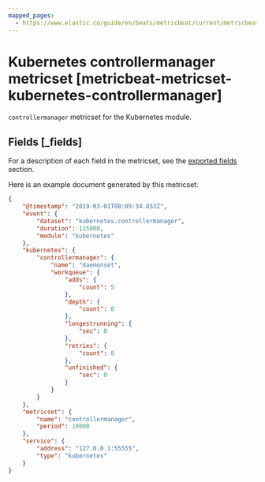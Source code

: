 ```yaml
---
mapped_pages:
  - https://www.elastic.co/guide/en/beats/metricbeat/current/metricbeat-metricset-kubernetes-controllermanager.html
---
```


<!-- This file is generated! See scripts/docs_collector.py -->

# Kubernetes controllermanager metricset [metricbeat-metricset-kubernetes-controllermanager]

`controllermanager` metricset for the Kubernetes module.

## Fields [_fields]

For a description of each field in the metricset, see the [exported fields](/reference/metricbeat/exported-fields-kubernetes.md) section.

Here is an example document generated by this metricset:

```json
{
    "@timestamp": "2019-03-01T08:05:34.853Z",
    "event": {
        "dataset": "kubernetes.controllermanager",
        "duration": 115000,
        "module": "kubernetes"
    },
    "kubernetes": {
        "controllermanager": {
            "name": "daemonset",
            "workqueue": {
                "adds": {
                    "count": 5
                },
                "depth": {
                    "count": 0
                },
                "longestrunning": {
                    "sec": 0
                },
                "retries": {
                    "count": 0
                },
                "unfinished": {
                    "sec": 0
                }
            }
        }
    },
    "metricset": {
        "name": "controllermanager",
        "period": 10000
    },
    "service": {
        "address": "127.0.0.1:55555",
        "type": "kubernetes"
    }
}
```
